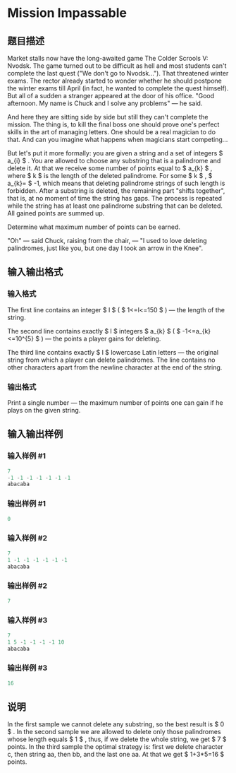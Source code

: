 # Mission Impassable

## 题目描述

Market stalls now have the long-awaited game The Colder Scrools V: Nvodsk. The game turned out to be difficult as hell and most students can't complete the last quest ("We don't go to Nvodsk..."). That threatened winter exams. The rector already started to wonder whether he should postpone the winter exams till April (in fact, he wanted to complete the quest himself). But all of a sudden a stranger appeared at the door of his office. "Good afternoon. My name is Chuck and I solve any problems" — he said.

And here they are sitting side by side but still they can't complete the mission. The thing is, to kill the final boss one should prove one's perfect skills in the art of managing letters. One should be a real magician to do that. And can you imagine what happens when magicians start competing...

But let's put it more formally: you are given a string and a set of integers $ a_{i} $ . You are allowed to choose any substring that is a palindrome and delete it. At that we receive some number of points equal to $ a_{k} $ , where $ k $ is the length of the deleted palindrome. For some $ k $ , $ a_{k}= $ -1, which means that deleting palindrome strings of such length is forbidden. After a substring is deleted, the remaining part "shifts together", that is, at no moment of time the string has gaps. The process is repeated while the string has at least one palindrome substring that can be deleted. All gained points are summed up.

Determine what maximum number of points can be earned.

"Oh" — said Chuck, raising from the chair, — "I used to love deleting palindromes, just like you, but one day I took an arrow in the Knee".

## 输入输出格式

### 输入格式

The first line contains an integer $ l $ ( $ 1<=l<=150 $ ) — the length of the string.

The second line contains exactly $ l $ integers $ a_{k} $ ( $ -1<=a_{k}<=10^{5} $ ) — the points a player gains for deleting.

The third line contains exactly $ l $ lowercase Latin letters — the original string from which a player can delete palindromes. The line contains no other characters apart from the newline character at the end of the string.

### 输出格式

Print a single number — the maximum number of points one can gain if he plays on the given string.

## 输入输出样例

### 输入样例 #1

```cpp
7
-1 -1 -1 -1 -1 -1 -1
abacaba

```
### 输出样例 #1

```cpp
0

```
### 输入样例 #2

```cpp
7
1 -1 -1 -1 -1 -1 -1
abacaba

```
### 输出样例 #2

```cpp
7

```
### 输入样例 #3

```cpp
7
1 5 -1 -1 -1 -1 10
abacaba

```
### 输出样例 #3

```cpp
16

```
## 说明

In the first sample we cannot delete any substring, so the best result is $ 0 $ . In the second sample we are allowed to delete only those palindromes whose length equals $ 1 $ , thus, if we delete the whole string, we get $ 7 $ points. In the third sample the optimal strategy is: first we delete character c, then string aa, then bb, and the last one aa. At that we get $ 1+3*5=16 $ points.

